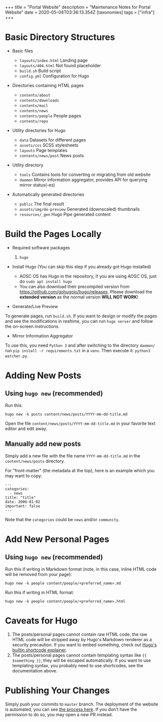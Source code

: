 +++
title = "Portal Website"
description = "Maintenance Notes for Portal Website"
date = 2020-05-04T03:36:13.354Z
[taxonomies]
tags = ["infra"]
+++

# Basic Directory Structures

- Basic files
    - `layouts/index.html` Landing page
    - `layouts/404.html` Not found placeholder
    - `build.sh` Build script
    - `config.yml` Configuration for Hugo

- Directories containing HTML pages
    - `contents/about`
    - `contents/downloads`
    - `contents/mail`
    - `contents/news`
    - `contents/people` People pages
    - `contents/repo`

- Utility directories for Hugo
    - `data` Datasets for different pages
    - `assets/css` SCSS stylesheets
    - `layouts` Page templates
    - `contents/news/post` News posts

- Utility directory

    - `tools` Contains tools for converting or migrating from old website
    - `daemon` Mirror information aggregator, provides API for querying mirror status(-es)

- Automatically generated directories
    - `public` The final result
    - `assets/img/de-preview` Generated (downscaled) thumbnails
    - `resources/_gen` Hugo Pipe generated content

# Build the Pages Locally

- Required software packages
    1. `hugo`

- Install Hugo (You can skip this step if you already got Hugo installed)

    - AOSC OS has Hugo in the repository, if you are using AOSC OS, just do `sudo apt install hugo`
    - You can also download their precompiled version from https://github.com/gohugoio/hugo/releases. Please download the **extended version** as the normal version **WILL NOT WORK**!

- Generate/Live Preview

To generate pages, run `build.sh`. If you want to design or modify the pages and see the modifications in realtime, you can run `hugo server` and follow the on-screen instructions.

- Mirror Information Aggregator

To use this, you need `Python 3` and after switching to the directory `daemon/` run `pip install -r requirements.txt` in a `venv`. Then execute it: `python3 watcher.py`.

# Adding New Posts

## Using `hugo new` (recommended)

Run this:

```hugo new -k posts content/news/posts/YYYY-mm-dd-title.md```

Open the file `content/news/posts/YYYY-mm-dd-title.md` in your favorite text editor and edit away.

## Manually add new posts

Simply add a new file with the file name `YYYY-mm-dd-title.md` in the `content/news/posts` directory.

For "front-matter" (the metadata at the top), here is an example which you may want to copy:

```
---
categories:
  - news
title: "title"
date: 2006-01-02
important: false
---
```

Note that the `categories` could be `news` and/or `community`.

# Add New Personal Pages

## Using `hugo new` (recommended)

Run this if writing in Markdown format (note, in this case, inline HTML code will be removed from your page):

```hugo new -k people content/people/<preferred_name>.md```

Run this if writing in HTML format:

```hugo new -k people content/people/<preferred_name>.html```

# Caveats for Hugo

1. The posts/personal pages cannot contain raw HTML code, the raw HTML code will be stripped away by Hugo's Markdown renderer as a security precaution. If you want to embed something, check out [Hugo's builtin shortcode explainer](https://gohugo.io/content-management/shortcodes/#use-hugos-built-in-shortcodes).
1. The posts/personal pages cannot contain templating syntax like `{{ $something }}`, they will be escaped automatically. If you want to use templating syntax, you probably need to use shortcodes, see the documentation above.

# Publishing Your Changes

Simply push your commits to `master` branch. The deployment of the website is automated, you can see [the process here](https://dev.azure.com/AOSC-Dev/aosc-portal-kiss.github.io/_build?definitionId=1&_a=summary). If you don't have the permission to do so, you may open a new PR instead.
